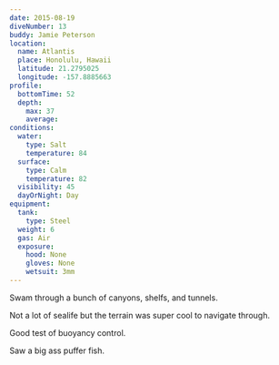 ```yaml
---
date: 2015-08-19
diveNumber: 13
buddy: Jamie Peterson
location:
  name: Atlantis
  place: Honolulu, Hawaii
  latitude: 21.2795025
  longitude: -157.8885663
profile:
  bottomTime: 52
  depth:
    max: 37
    average:
conditions:
  water:
    type: Salt
    temperature: 84
  surface:
    type: Calm
    temperature: 82
  visibility: 45
  dayOrNight: Day
equipment:
  tank:
    type: Steel
  weight: 6
  gas: Air
  exposure:
    hood: None
    gloves: None
    wetsuit: 3mm
---
```

Swam through a bunch of canyons, shelfs, and tunnels.

Not a lot of sealife but the terrain was super cool to navigate through.

Good test of buoyancy control.

Saw a big ass puffer fish.
